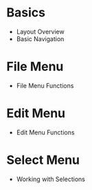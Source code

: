 #  Basics 

- Layout Overview 	
- Basic Navigation 

# File Menu 

- File Menu Functions 

# Edit Menu 

- Edit Menu Functions 

# Select Menu

- Working with Selections 